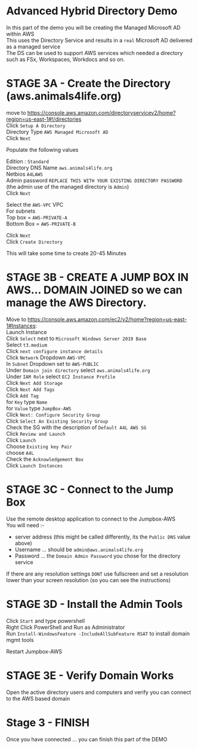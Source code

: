 # Advanced Hybrid Directory Demo

In this part of the demo you will be creating the Managed Microsoft AD within AWS  
This uses the Directory Service and results in a `real` Microsoft AD delivered as a managed service  
The DS can be used to support AWS services which needed a directory such as FSx, Workspaces, Workdocs and so on.  

# STAGE 3A - Create the Directory (aws.animals4life.org)  

move to https://console.aws.amazon.com/directoryservicev2/home?region=us-east-1#!/directories  
Click `Setup A Directory`  
Directory Type `AWS Managed Microsoft AD`  
Click `Next`  

Populate the following values  

Edition : `Standard`  
Directory DNS Name `aws.animals4life.org`  
Netbios `A4LAWS`   
Admin password `REPLACE THIS WITH YOUR EXISTING DIRECTORY PASSWORD`  
(the admin use of the managed directory is `Admin`)  
Click `Next`  

Select the `AWS-VPC` VPC  
For subnets  
Top box = `AWS-PRIVATE-A`  
Bottom Box = `AWS-PRIVATE-B`  

Click `Next`  
Click `Create Directory`  

This will take some time to create 20-45 Minutes  

# STAGE 3B - CREATE A JUMP BOX IN AWS... DOMAIN JOINED so we can manage the AWS Directory.  

Move to https://console.aws.amazon.com/ec2/v2/home?region=us-east-1#Instances:  
Launch Instance  
Click `Select` next to `Microsoft Windows Server 2019 Base`  
Select `t3.medium`  
Click `next configure instance details`  
Click `Network` Dropdown `AWS-VPC`  
In `Subnet` Dropdown set to `AWS-PUBLIC`  
Under `Domain join directory` select `aws.animals4life.org`  
Under `IAM Role` select `EC2 Instance Profile`  
Click `Next Add Storage`  
Click `Next Add Tags`  
Click `Add Tag`  
for `Key` type `Name`  
for `Value` type `JumpBox-AWS`  
Click `Next: Configure Security Group`  
Click `Select An Existing Security Group`  
Check the SG with the description of `Default A4L AWS SG`  
Click `Review and Launch`  
Click `Launch`  
Choose `Existing key Pair`  
choose `A4L`  
Check the `Acknowledgement Box`  
Click `Launch Instances`  

# STAGE 3C - Connect to the Jump Box

Use the remote desktop application to connect to the Jumpbox-AWS  
You will need :-  
- server address (this might be called differently, its the `Public DNS` value above)  
- Username ... should be `admin@aws.animals4life.org`  
- Password ... the `Domain Admin Password` you chose for the directory service  

If there are any resolution settings `DONT` use fullscreen and set a resolution lower than your screen resolution (so you can see the instructions)  

# STAGE 3D - Install the Admin Tools  

Click `Start` and type powershell  
Right Click PowerShell and Run as Administrator  
Run `Install-WindowsFeature -IncludeAllSubFeature RSAT` to install domain mgmt tools  

Restart Jumpbox-AWS  

# STAGE 3E - Verify Domain Works  

Open the active directory users and computers and verify you can connect to the AWS based domain  

# Stage 3 - FINISH
Once you have connected ... you can finish this part of the DEMO


